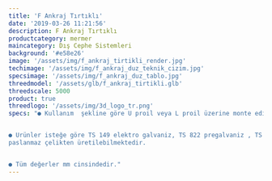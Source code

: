 ```yaml
---
title: 'F Ankraj Tırtıklı'
date: '2019-03-26 11:21:56'
description: F Ankraj Tırtıklı
productcategory: mermer
maincategory: Dış Cephe Sistemleri
background: '#e58e26'
image: '/assets/img/f_ankraj_tirtikli_render.jpg'
techimage: '/assets/img/f_ankraj_duz_teknik_cizim.jpg'
specsimage: '/assets/img/f_ankraj_duz_tablo.jpg'
threedmodel: '/assets/glb/f_ankraj_tirtikli.glb'
threedscale: 5000
product: true
threedlogo: '/assets/img/3d_logo_tr.png'
specs: "● Kullanım  şekline göre U proil veya L proil üzerine monte edilir.


● Urünler isteğe göre TS 149 elektro galvaniz, TS 822 pregalvaniz , TS 914 sıcak daldırma galvaniz, 304 ve 430
paslanmaz çelikten üretilebilmektedir.


● Tüm değerler mm cinsindedir."
---
```

